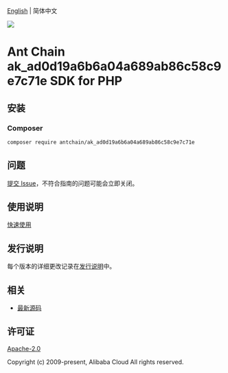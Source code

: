 [English](README.md) | 简体中文

![](https://aliyunsdk-pages.alicdn.com/icons/AlibabaCloud.svg)

# Ant Chain ak_ad0d19a6b6a04a689ab86c58c9e7c71e SDK for PHP

## 安装

### Composer

```bash
composer require antchain/ak_ad0d19a6b6a04a689ab86c58c9e7c71e
```

## 问题

[提交 Issue](https://github.com/alipay/antchain-openapi-prod-sdk/issues/new)，不符合指南的问题可能会立即关闭。

## 使用说明

[快速使用](https://github.com/alipay/antchain-openapi-prod-sdk)

## 发行说明

每个版本的详细更改记录在[发行说明](./ChangeLog.txt)中。

## 相关

* [最新源码](https://github.com/antchain-openapi-sdk-php)

## 许可证

[Apache-2.0](http://www.apache.org/licenses/LICENSE-2.0)

Copyright (c) 2009-present, Alibaba Cloud All rights reserved.
